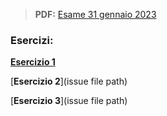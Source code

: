 > **PDF:** [Esame 31 gennaio 2023](/Esami/2023/esameGennaio31conSol.pdf)

### Esercizi:

[**Esercizio 1**](/../../issues/19)

[**Esercizio 2**](issue file path)

[**Esercizio 3**](issue file path)
